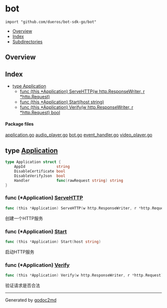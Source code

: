 

# bot
`import "github.com/dueros/bot-sdk-go/bot"`

* [Overview](#pkg-overview)
* [Index](#pkg-index)
* [Subdirectories](#pkg-subdirectories)

## <a name="pkg-overview">Overview</a>



## <a name="pkg-index">Index</a>
* [type Application](#Application)
  * [func (this *Application) ServeHTTP(w http.ResponseWriter, r *http.Request)](#Application.ServeHTTP)
  * [func (this *Application) Start(host string)](#Application.Start)
  * [func (this *Application) Verify(w http.ResponseWriter, r *http.Request) bool](#Application.Verify)


#### <a name="pkg-files">Package files</a>
[application.go](/src/github.com/dueros/bot-sdk-go/bot/application.go) [audio_player.go](/src/github.com/dueros/bot-sdk-go/bot/audio_player.go) [bot.go](/src/github.com/dueros/bot-sdk-go/bot/bot.go) [event_handler.go](/src/github.com/dueros/bot-sdk-go/bot/event_handler.go) [video_player.go](/src/github.com/dueros/bot-sdk-go/bot/video_player.go) 






## <a name="Application">type</a> [Application](/src/target/application.go?s=261:416#L24)
``` go
type Application struct {
    AppId              string
    DisableCertificate bool
    DisableVerifyJson  bool
    Handler            func(rawRequest string) string
}
```









### <a name="Application.ServeHTTP">func</a> (\*Application) [ServeHTTP](/src/target/application.go?s=444:518#L32)
``` go
func (this *Application) ServeHTTP(w http.ResponseWriter, r *http.Request)
```
创建一个HTTP服务




### <a name="Application.Start">func</a> (\*Application) [Start](/src/target/application.go?s=1012:1055#L60)
``` go
func (this *Application) Start(host string)
```
启动HTTP服务




### <a name="Application.Verify">func</a> (\*Application) [Verify](/src/target/application.go?s=1167:1243#L69)
``` go
func (this *Application) Verify(w http.ResponseWriter, r *http.Request) bool
```
验证请求是否合法








- - -
Generated by [godoc2md](http://godoc.org/github.com/davecheney/godoc2md)
